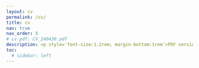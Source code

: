 ```yaml
---
layout: cv
permalink: /cv/
title: cv
nav: true
nav_order: 5
# cv_pdf: CV_240430.pdf
description: <p style='font-size:1.2rem; margin-bottom:1rem'>PDF version is <a href='/assets/pdf/CV_240815.pdf' target='_blank'>here</a>!</p>
toc:
  # sidebar: left
---
```


